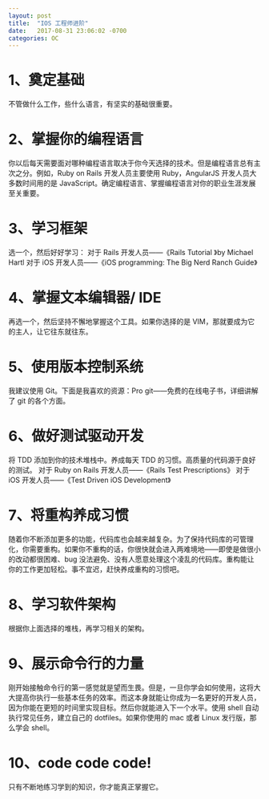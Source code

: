```yaml
---
layout: post
title:  "IOS 工程师进阶"
date:   2017-08-31 23:06:02 -0700
categories: OC
---
```


# 1、奠定基础
不管做什么工作，些什么语言，有坚实的基础很重要。

# 2、掌握你的编程语言
你以后每天需要面对哪种编程语言取决于你今天选择的技术。但是编程语言总有主次之分。例如，Ruby on Rails 开发人员主要使用 Ruby，AngularJS 开发人员大多数时间用的是 JavaScript。确定编程语言、掌握编程语言对你的职业生涯发展至关重要。

# 3、学习框架
选一个，然后好好学习：
对于 Rails 开发人员——《Rails Tutorial 》by Michael Hartl
对于 iOS 开发人员——《iOS programming: The Big Nerd Ranch Guide》

# 4、掌握文本编辑器/ IDE
再选一个，然后坚持不懈地掌握这个工具。如果你选择的是 VIM，那就要成为它的主人，让它往东就往东。

# 5、使用版本控制系统
我建议使用 Git。下面是我喜欢的资源：Pro git——免费的在线电子书，详细讲解了 git 的各个方面。

# 6、做好测试驱动开发
将 TDD 添加到你的技术堆栈中。养成每天 TDD 的习惯。高质量的代码源于良好的测试。
对于 Ruby on Rails 开发人员——《Rails Test Prescriptions》
对于 iOS 开发人员——《Test Driven iOS Development》

# 7、将重构养成习惯
随着你不断添加更多的功能，代码库也会越来越复杂。为了保持代码库的可管理化，你需要重构。如果你不重构的话，你很快就会进入两难境地——即使是做很小的改动都很困难、bug 没法避免、没有人愿意处理这个凌乱的代码库。重构能让你的工作更加轻松。事不宜迟，赶快养成重构的习惯吧。

# 8、学习软件架构
根据你上面选择的堆栈，再学习相关的架构。
# 9、展示命令行的力量
刚开始接触命令行的第一感觉就是望而生畏。但是，一旦你学会如何使用，这将大大提高你执行一些基本任务的效率。而这本身就能让你成为一名更好的开发人员，因为你能在更短的时间里实现目标。然后你就能进入下一个水平。使用 shell 自动执行常见任务，建立自己的 dotfiles。如果你使用的 mac 或者 Linux 发行版，那么学会 shell。

# 10、code code code!
只有不断地练习学到的知识，你才能真正掌握它。


